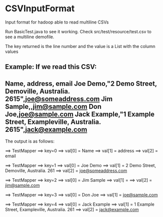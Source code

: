 CSVInputFormat
==============

Input format for hadoop able to read multiline CSVs

Run BasicTest.java to see it working. Check src/test/resource/test.csv to see a multiline demofile.

The key returned is the line number and the value is a List with the column values

Example:
If we read this CSV:
--------------------------------------------------------------------------------
Name, address, email
Joe Demo,"2 Demo Street, 
Demoville, 
Australia. 2615",joe@someaddress.com
Jim Sample,,jim@sample.com
Don Joe,joe@sample.com
Jack Example,"1 Example Street, Exampleville, Australia. 2615",jack@example.com
--------------------------------------------------------------------------------

The output is as follows:


==> TestMapper
==> key=0
==> val[0] = Name
==> val[1] =  address
==> val[2] =  email

==> TestMapper
==> key=1
==> val[0] = Joe Demo
==> val[1] = 2 Demo Street, 
Demoville, 
Australia. 261
==> val[2] = joe@someaddress.com

==> TestMapper
==> key=2
==> val[0] = Jim Sample
==> val[1] = 
==> val[2] = jim@sample.com

==> TestMapper
==> key=3
==> val[0] = Don Joe
==> val[1] = joe@sample.com

==> TestMapper
==> key=4
==> val[0] = Jack Example
==> val[1] = 1 Example Street, Exampleville, Australia. 261
==> val[2] = jack@example.com